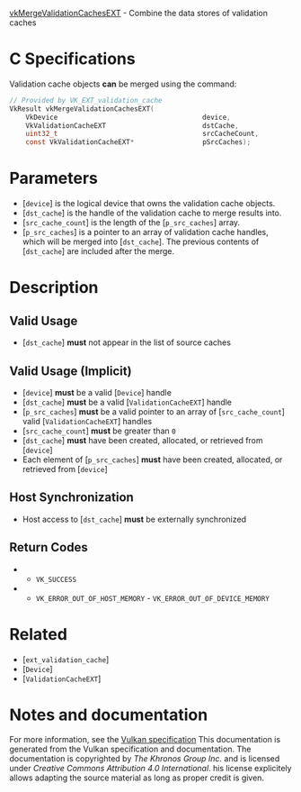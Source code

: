 [vkMergeValidationCachesEXT](https://www.khronos.org/registry/vulkan/specs/1.3-extensions/man/html/vkMergeValidationCachesEXT.html) - Combine the data stores of validation caches

# C Specifications
Validation cache objects  **can**  be merged using the command:
```c
// Provided by VK_EXT_validation_cache
VkResult vkMergeValidationCachesEXT(
    VkDevice                                    device,
    VkValidationCacheEXT                        dstCache,
    uint32_t                                    srcCacheCount,
    const VkValidationCacheEXT*                 pSrcCaches);
```

# Parameters
- [`device`] is the logical device that owns the validation cache objects.
- [`dst_cache`] is the handle of the validation cache to merge results into.
- [`src_cache_count`] is the length of the [`p_src_caches`] array.
- [`p_src_caches`] is a pointer to an array of validation cache handles, which will be merged into [`dst_cache`]. The previous contents of [`dst_cache`] are included after the merge.

# Description
## Valid Usage
-  [`dst_cache`] **must**  not appear in the list of source caches

## Valid Usage (Implicit)
-  [`device`] **must**  be a valid [`Device`] handle
-  [`dst_cache`] **must**  be a valid [`ValidationCacheEXT`] handle
-  [`p_src_caches`] **must**  be a valid pointer to an array of [`src_cache_count`] valid [`ValidationCacheEXT`] handles
-  [`src_cache_count`] **must**  be greater than `0`
-  [`dst_cache`] **must**  have been created, allocated, or retrieved from [`device`]
-    Each element of [`p_src_caches`] **must**  have been created, allocated, or retrieved from [`device`]

## Host Synchronization
- Host access to [`dst_cache`] **must**  be externally synchronized

## Return Codes
*   - `VK_SUCCESS` 
*   - `VK_ERROR_OUT_OF_HOST_MEMORY`  - `VK_ERROR_OUT_OF_DEVICE_MEMORY`

# Related
- [`ext_validation_cache`]
- [`Device`]
- [`ValidationCacheEXT`]

# Notes and documentation
For more information, see the [Vulkan specification](https://www.khronos.org/registry/vulkan/specs/1.3-extensions/html/vkspec.html)
This documentation is generated from the Vulkan specification and documentation.
The documentation is copyrighted by *The Khronos Group Inc.* and is licensed under *Creative Commons Attribution 4.0 International*.
his license explicitely allows adapting the source material as long as proper credit is given.
        